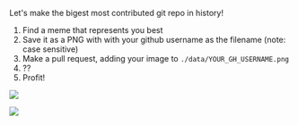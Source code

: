 Let's make the bigest most contributed git repo in history!

 1. Find a meme that represents you best
 2. Save it as a PNG with with your github username as the filename (note: case sensitive)
 3. Make a pull request, adding your image to `./data/YOUR_GH_USERNAME.png`
 4. ??
 5. Profit!

![](https://img.shields.io/twitter/follow/ByzantineTeens.svg?label=Follow&style=social)

![](https://img.shields.io/github/contributors/readevalprint/distributedmemesforbyzantineteens.com.svg?style=social)
